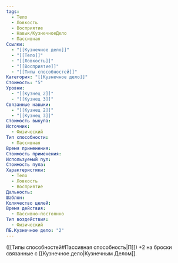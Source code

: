 ```yaml
---
tags:
  - Тело
  - Ловкость
  - Восприятие
  - Навык/КузнечноеДело
  - Пассивная
Ссылки:
  - "[[Кузнечное дело]]"
  - "[[Тело]]"
  - "[[Ловкость]]"
  - "[[Восприятие]]"
  - "[[Типы способностей]]"
Категория: "[[Кузнечное дело]]"
Стоимость: "5"
Уровни:
  - "[[Кузнец 2]]"
  - "[[Кузнец 3]]"
Связанные навыки:
  - "[[Кузнец 2]]"
  - "[[Кузнец 3]]"
Стоимость выкупа: 
Источник:
  - Физический
Тип способности:
  - Пассивная
Время применения: 
Стоимость применения: 
Используемый пул: 
Стоимость пула: 
Характеристики:
  - Тело
  - Ловкость
  - Восприятие
Дальность: 
Шаблон: 
Количество целей: 
Время действия:
  - Пассивно-постоянно
Тип воздействия:
  - Физический
ПБ.Кузнечное дело: "2"
---
```

([[Типы способностей#Пассивная способность|П]]) +2 на броски связанные с [[Кузнечное дело|Кузнечным Делом]].